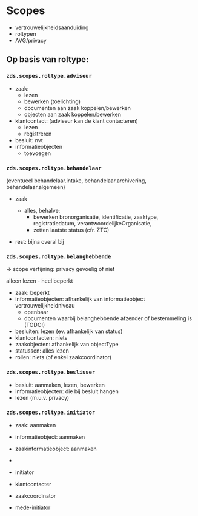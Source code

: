 # Scopes

- vertrouwelijkheidsaanduiding
- roltypen
- AVG/privacy




## Op basis van roltype:

### `zds.scopes.roltype.adviseur`

- zaak:
    * lezen
    * bewerken (toelichting)
    * documenten aan zaak koppelen/bewerken
    * objecten aan zaak koppelen/bewerken
- klantcontact: (adviseur kan de klant contacteren)
    * lezen
    * registreren
- besluit: nvt
- informatieobjecten
    * toevoegen

### `zds.scopes.roltype.behandelaar`

(eventueel behandelaar.intake, behandelaar.archivering, behandelaar.algemeen)

- zaak
    * alles, behalve:
      - bewerken bronorganisatie, identificatie, zaaktype, registratiedatum, verantwoordelijkeOrganisatie,
      - zetten laatste status (cfr. ZTC)

- rest: bijna overal bij

### `zds.scopes.roltype.belanghebbende`

-> scope verfijning: privacy gevoelig of niet

alleen lezen - heel beperkt

- zaak: beperkt
- informatieobjecten: afhankelijk van informatieobject vertrouwelijkheidniveau
    * openbaar
    * documenten waarbij belanghebbende afzender of bestemmeling is (TODO!)
- besluiten: lezen (ev. afhankelijk van status)
- klantcontacten: niets
- zaakobjecten: afhankelijk van objectType
- statussen: alles lezen
- rollen: niets (of enkel zaakcoordinator)

### `zds.scopes.roltype.beslisser`

- besluit: aanmaken, lezen, bewerken
- informatieobjecten: die bij besluit hangen
- lezen (m.u.v. privacy)

### `zds.scopes.roltype.initiator`

- zaak: aanmaken
- informatieobject: aanmaken
- zaakinformatieobject: aanmaken
-




- initiator

- klantcontacter

- zaakcoordinator

- mede-initiator

